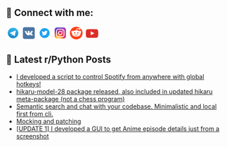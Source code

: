 ## 🔎 Connect with me:
[<img src="https://github.com/bullbesh/bullbesh/blob/main/images/Telegram.png" width="32" height="32" />](https://t.me/bullbesh)
[<img src="https://github.com/bullbesh/bullbesh/blob/main/images/VK.png" width="32" height="32" />](https://vk.com/bullbesh)
[<img src="https://github.com/bullbesh/bullbesh/blob/main/images/Twitter.png" width="32" height="32" />](https://twitter.com/bullbesh1)
[<img src="https://github.com/bullbesh/bullbesh/blob/main/images/Instagram.png" width="32" height="32" />](https://www.instagram.com/bullbesh)
[<img src="https://github.com/bullbesh/bullbesh/blob/main/images/Reddit.png" width="32" height="32" />](https://www.reddit.com/user/bullbesh)
[<img src="https://github.com/bullbesh/bullbesh/blob/main/images/YouTube.png" width="32" height="32" />](https://www.youtube.com/channel/UCtfjRs6uzgq5mfm8S06WTcg)

## 📕 Latest r/Python Posts
<!-- BLOG-POST-LIST:START -->
- [I developed a script to control Spotify from anywhere with global hotkeys!](https://www.reddit.com/r/Python/comments/1725svi/i_developed_a_script_to_control_spotify_from/)
- [hikaru-model-28 package released, also included in updated hikaru meta-package &lpar;not a chess program&rpar;](https://www.reddit.com/r/Python/comments/1724wsy/hikarumodel28_package_released_also_included_in/)
- [Semantic search and chat with your codebase. Minimalistic and local first from cli.](https://www.reddit.com/r/Python/comments/1724qx1/semantic_search_and_chat_with_your_codebase/)
- [Mocking and patching](https://www.reddit.com/r/Python/comments/17243dt/mocking_and_patching/)
- [[UPDATE 1] I developed a GUI to get Anime episode details just from a screenshot](https://www.reddit.com/r/Python/comments/1723fe9/update_1_i_developed_a_gui_to_get_anime_episode/)
<!-- BLOG-POST-LIST:END -->
